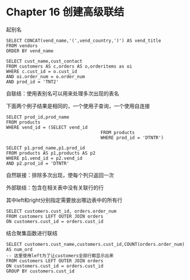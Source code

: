 # Chapter 16 创建高级联结

起别名

```mysql
SELECT CONCAT(vend_name,'(',vend_country,')') AS vend_title
FROM vendors
ORDER BY vend_name
```

```mysql
SELECT cust_name,cust_contact
FROM customers AS c,orders AS o,orderitems as oi
WHERE c.cust_id = o.cust_id
AND oi.order_num = o.order_num
AND prod_id = 'TNT2'
```

自联结：使用表别名可以用来处理多次出现的表名

下面两个例子结果是相同的，一个使用子查询，一个使用自连接

```mysql
SELECT prod_id,prod_name
FROM products
WHERE vend_id = (SELECT vend_id
									FROM products
									WHERE prod_id = 'DTNTR')
```

```mysql
SELECT p1.prod_name,p1.prod_id
FROM products AS p1,products AS p2
WHERE p1.vend_id = p2.vend_id
AND p2.prod_id = 'DTNTR'
```

自然联接：排除多次出现，使每个列只返回一次

外部联结：包含在相关表中没有关联行的行

其中left和right分别指定需要放出哪边表中的所有行

```mysql
SELECT customers.cust_id, orders.order_num
FROM customers LEFT OUTER JOIN orders
ON customers.cust_id = orders.cust_id
```

结合聚集函数进行联结

```mysql
SELECT customers.cust_name,customers.cust_id,COUNT(orders.order_num) AS num_ord
-- 这里使用left为了让customers全部行都显示出来
FROM customers LEFT OUTER JOIN orders
ON customers.cust_id = orders.cust_id
GROUP BY customers.cust_id
```

